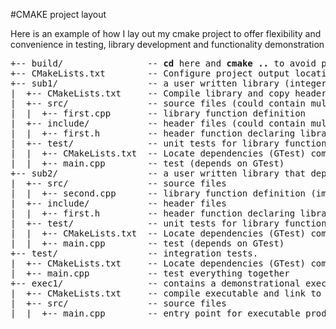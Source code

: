 #CMAKE project layout

Here is an example of how I lay out my cmake project to offer flexibility and convenience in testing, library development and functionality demonstration

<pre>
+-- build/                -- <b>cd</b> here and <b>cmake ..</b> to avoid poluting workspace.
+-- CMakeLists.txt        -- Configure project output location variables and load subprojects
+-- sub1/                 -- a user written library (integer addition)
|  +-- CMakeLists.txt     -- Compile library and copy headers to group loc. (also load test subproject)
|  +-- src/               -- source files (could contain multiple files)
|  |  +-- first.cpp       -- library function definition 
|  +-- include/           -- header files (could contain multiple files)
|  |  +-- first.h         -- header function declaring library api
|  +-- test/              -- unit tests for library functionality
|  |  +-- CMakeLists.txt  -- Locate dependencies (GTest) compile and add test
|  |  +-- main.cpp        -- test (depends on GTest)
+-- sub2/                 -- a user written library that depends on sub1 (buggy integer multiplication)
|  +-- src/               -- source files
|  |  +-- second.cpp      -- library function definition (imports sub1/first.h as expected)
|  +-- include/           -- header files
|  |  +-- first.h         -- header function declaring library api
|  +-- test/              -- unit tests for library functionality (note that one test will fail here)
|  |  +-- CMakeLists.txt  -- Locate dependencies (GTest) compile and add test
|  |  +-- main.cpp        -- test (depends on GTest)
+-- test/                 -- integration tests.
|  +-- CMakeLists.txt     -- Locate dependencies (GTest) compile and link
|  +-- main.cpp           -- test everything together
+-- exec1/                -- contains a demonstrational executable that depends on sub1 and sub2
|  +-- CMakeLists.txt     -- compile executable and link to the library products
|  +-- src/               -- source files
|  |  +-- main.cpp        -- entry point for executable product
</pre>
